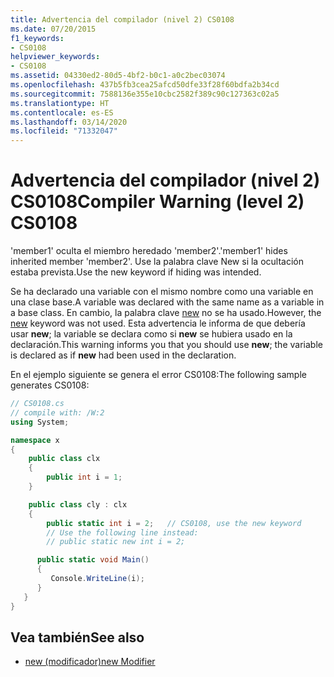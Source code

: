 ```yaml
---
title: Advertencia del compilador (nivel 2) CS0108
ms.date: 07/20/2015
f1_keywords:
- CS0108
helpviewer_keywords:
- CS0108
ms.assetid: 04330ed2-80d5-4bf2-b0c1-a0c2bec03074
ms.openlocfilehash: 437b5fb3cea25afcd50dfe33f28f60bdfa2b34cd
ms.sourcegitcommit: 7588136e355e10cbc2582f389c90c127363c02a5
ms.translationtype: HT
ms.contentlocale: es-ES
ms.lasthandoff: 03/14/2020
ms.locfileid: "71332047"
---
```

# <a name="compiler-warning-level-2-cs0108"></a><span data-ttu-id="8750f-102">Advertencia del compilador (nivel 2) CS0108</span><span class="sxs-lookup"><span data-stu-id="8750f-102">Compiler Warning (level 2) CS0108</span></span>

<span data-ttu-id="8750f-103">'member1' oculta el miembro heredado 'member2'.</span><span class="sxs-lookup"><span data-stu-id="8750f-103">'member1' hides inherited member 'member2'.</span></span> <span data-ttu-id="8750f-104">Use la palabra clave New si la ocultación estaba prevista.</span><span class="sxs-lookup"><span data-stu-id="8750f-104">Use the new keyword if hiding was intended.</span></span>

 <span data-ttu-id="8750f-105">Se ha declarado una variable con el mismo nombre como una variable en una clase base.</span><span class="sxs-lookup"><span data-stu-id="8750f-105">A variable was declared with the same name as a variable in a base class.</span></span> <span data-ttu-id="8750f-106">En cambio, la palabra clave [new](../keywords/new-modifier.md) no se ha usado.</span><span class="sxs-lookup"><span data-stu-id="8750f-106">However, the [new](../keywords/new-modifier.md) keyword was not used.</span></span> <span data-ttu-id="8750f-107">Esta advertencia le informa de que debería usar **new**; la variable se declara como si **new** se hubiera usado en la declaración.</span><span class="sxs-lookup"><span data-stu-id="8750f-107">This warning informs you that you should use **new**; the variable is declared as if **new** had been used in the declaration.</span></span>

 <span data-ttu-id="8750f-108">En el ejemplo siguiente se genera el error CS0108:</span><span class="sxs-lookup"><span data-stu-id="8750f-108">The following sample generates CS0108:</span></span>

```csharp
// CS0108.cs
// compile with: /W:2
using System;

namespace x
{
    public class clx
    {
        public int i = 1;
    }

    public class cly : clx
    {
        public static int i = 2;   // CS0108, use the new keyword
        // Use the following line instead:
        // public static new int i = 2;

      public static void Main()
      {
         Console.WriteLine(i);
      }
   }
}
```

## <a name="see-also"></a><span data-ttu-id="8750f-109">Vea también</span><span class="sxs-lookup"><span data-stu-id="8750f-109">See also</span></span>

- [<span data-ttu-id="8750f-110">new (modificador)</span><span class="sxs-lookup"><span data-stu-id="8750f-110">new Modifier</span></span>](../keywords/new-modifier.md)
